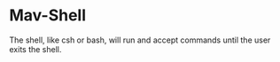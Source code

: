 # Mav-Shell
The shell, like csh or bash, will run and accept commands until the user exits the shell.
